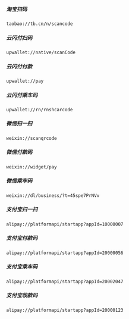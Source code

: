 ##### 淘宝扫码
`taobao://tb.cn/n/scancode`
##### 云闪付扫码
`upwallet://native/scanCode`
##### 云闪付付款
`upwallet://pay`
##### 云闪付乘车码
`upwallet://rn/rnshcarcode`
##### 微信扫一扫
`weixin://scanqrcode`
##### 微信付款码
`weixin://widget/pay`
##### 微信乘车码
`weixin://dl/business/?t=45spe7PrNVv`
##### 支付宝扫一扫
`alipay://platformapi/startapp?appId=10000007`
##### 支付宝付款码
`alipay://platformapi/startapp?appId=20000056`
##### 支付宝乘车码
`alipay://platformapi/startapp?appId=20002047`
##### 支付宝收款码
`alipay://platformapi/startapp?appId=20000123`
